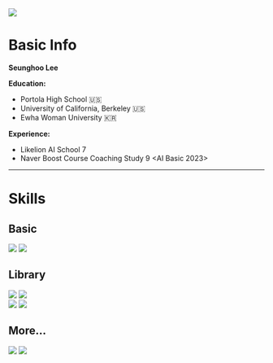 <div align=left>
    <img src="https://capsule-render.vercel.app/api?type=waving&color=auto&height=200&section=header&text=Seunghoo's%20GitHub&fontSize=80" />
</div>
    

# Basic Info

**Seunghoo Lee**
   
**Education:**
- Portola High School 🇺🇸
- University of California, Berkeley 🇺🇸
- Ewha Woman University 🇰🇷

**Experience:**
- Likelion AI School 7
- Naver Boost Course Coaching Study 9 <AI Basic 2023>

---

# Skills

## Basic
<div align=left>
    <img src="https://img.shields.io/badge/Python-3776AB?style=flat&logo=Python&logoColor=white"/>
    <img src="https://img.shields.io/badge/Visual%20Studio%20Code-007ACC?style=flat&logo=VisualStudioCode&logoColor=white"/>
</div>

## Library
<div align=left>
    <img src="https://img.shields.io/badge/NumPy-013243?style=flat&logo=NumPy&logoColor=white"/>
    <img src="https://img.shields.io/badge/pandas-150458?style=flat&logo=pandas&logoColor=white"/>
    <br>
    <img src="https://img.shields.io/badge/Plotly-3F4F75?style=flat&logo=Plotly&logoColor=white"/>
    <img src="https://img.shields.io/badge/Folium-77B829?style=flat&logo=Folium&logoColor=white"/>
</div>

## More...
<div align=left>
    <img src="https://img.shields.io/badge/MySQL-4479A1?style=flat&logo=MySQL&logoColor=white"/>
    <img src="https://img.shields.io/badge/Tableau-E97627?style=flat&logo=Tableau&logoColor=white"/>
</div>
